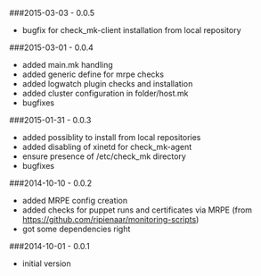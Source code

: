 ###2015-03-03 - 0.0.5

* bugfix for check_mk-client installation from local repository

###2015-03-01 - 0.0.4

* added main.mk handling
* added generic define for mrpe checks
* added logwatch plugin checks and installation
* added cluster configuration in folder/host.mk
* bugfixes

###2015-01-31 - 0.0.3

* added possiblity to install from local repositories
* added disabling of xinetd for check_mk-agent
* ensure presence of /etc/check_mk directory
* bugfixes

###2014-10-10 - 0.0.2

* added MRPE config creation
* added checks for puppet runs and certificates via MRPE
  (from https://github.com/ripienaar/monitoring-scripts)
* got some dependencies right

###2014-10-01 - 0.0.1

* initial version

